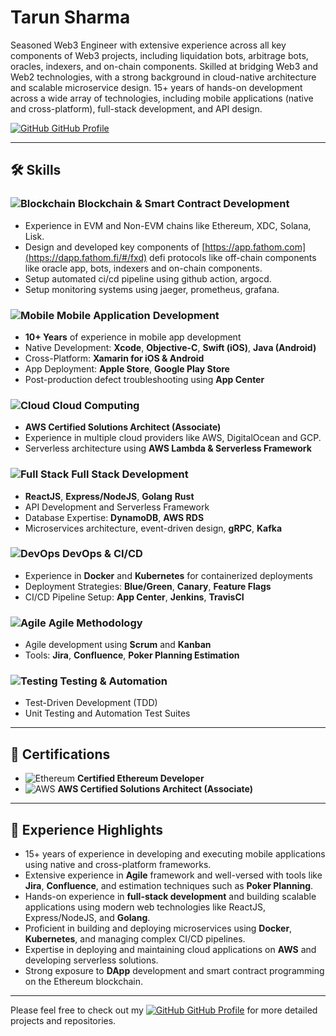 # Tarun Sharma 

Seasoned Web3 Engineer with extensive experience across all key components of Web3 projects, including liquidation bots, arbitrage bots, oracles, indexers, and on-chain components. Skilled at bridging Web3 and Web2 technologies, with a strong background in cloud-native architecture and scalable microservice design. 15+ years of hands-on development across a wide array of technologies, including mobile applications (native and cross-platform), full-stack development, and API design.


[![GitHub](https://img.icons8.com/fluent/48/github.png) GitHub Profile](https://github.com/Tarunshrma)

---

## 🛠 Skills

### ![Blockchain](https://img.icons8.com/color/48/cryptocurrency.png) Blockchain & Smart Contract Development
- Experience in EVM and Non-EVM chains like Ethereum, XDC, Solana, Lisk.
- Design and developed key components of [https://app.fathom.com](https://dapp.fathom.fi/#/fxd) defi protocols like off-chain components like oracle app, bots, indexers and on-chain components. 
- Setup automated ci/cd pipeline using github action, argocd.
- Setup monitoring systems using jaeger, prometheus, grafana. 

### ![Mobile](https://img.icons8.com/color/48/iphone.png) Mobile Application Development
- **10+ Years** of experience in mobile app development
- Native Development: **Xcode**, **Objective-C**, **Swift (iOS)**, **Java (Android)**
- Cross-Platform: **Xamarin for iOS & Android**
- App Deployment: **Apple Store**, **Google Play Store**
- Post-production defect troubleshooting using **App Center**

### ![Cloud](https://img.icons8.com/color/48/cloud.png) Cloud Computing
- **AWS Certified Solutions Architect (Associate)**
- Experience in multiple cloud providers like AWS, DigitalOcean and GCP.
- Serverless architecture using **AWS Lambda & Serverless Framework**

### ![Full Stack](https://img.icons8.com/color/48/code.png) Full Stack Development
- **ReactJS**, **Express/NodeJS**, **Golang** **Rust**
- API Development and Serverless Framework
- Database Expertise: **DynamoDB**, **AWS RDS**
- Microservices architecture, event-driven design, **gRPC**, **Kafka**

### ![DevOps](https://img.icons8.com/color/48/docker.png) DevOps & CI/CD
- Experience in **Docker** and **Kubernetes** for containerized deployments
- Deployment Strategies: **Blue/Green**, **Canary**, **Feature Flags**
- CI/CD Pipeline Setup: **App Center**, **Jenkins**, **TravisCI**

### ![Agile](https://img.icons8.com/color/48/sprint.png) Agile Methodology
- Agile development using **Scrum** and **Kanban**
- Tools: **Jira**, **Confluence**, **Poker Planning Estimation**

### ![Testing](https://img.icons8.com/color/48/test-passed.png) Testing & Automation
- Test-Driven Development (TDD)
- Unit Testing and Automation Test Suites

---

## 🏅 Certifications
- ![Ethereum](https://img.icons8.com/color/48/ethereum.png) **Certified Ethereum Developer**
- ![AWS](https://img.icons8.com/color/48/amazon-web-services.png) **AWS Certified Solutions Architect (Associate)**

---

## 💼 Experience Highlights
- 15+ years of experience in developing and executing mobile applications using native and cross-platform frameworks.
- Extensive experience in **Agile** framework and well-versed with tools like **Jira**, **Confluence**, and estimation techniques such as **Poker Planning**.
- Hands-on experience in **full-stack development** and building scalable applications using modern web technologies like ReactJS, Express/NodeJS, and **Golang**.
- Proficient in building and deploying microservices using **Docker**, **Kubernetes**, and managing complex CI/CD pipelines.
- Expertise in deploying and maintaining cloud applications on **AWS** and developing serverless solutions.
- Strong exposure to **DApp** development and smart contract programming on the Ethereum blockchain.

---

Please feel free to check out my [![GitHub](https://img.icons8.com/fluent/48/github.png) GitHub Profile](https://github.com/Tarunshrma) for more detailed projects and repositories.
